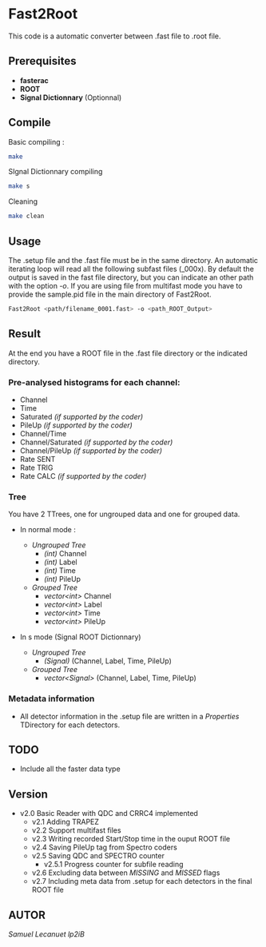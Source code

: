 # Fast2Root

This code is a automatic converter between .fast file to .root file.
## Prerequisites
- **fasterac**
- **ROOT**
- **Signal Dictionnary** (Optionnal)

## Compile

Basic compiling : 
```bash
make
```

SIgnal Dictionnary compiling
```bash
make s
```

Cleaning 
```bash
make clean
```

## Usage
The .setup file and the .fast file must be in the same directory. An automatic iterating loop will read all the following subfast files (_000x). By default the output is saved in the fast file directory, but you can indicate an other path with the option *-o*. If you are using file from multifast mode you have to provide the sample.pid file in the main directory of Fast2Root.

```bash
Fast2Root <path/filename_0001.fast> -o <path_ROOT_Output>
```

## Result
At the end you have a ROOT file in the .fast file directory or the indicated directory. 

### Pre-analysed histograms for each channel:
 - Channel
 - Time
 - Saturated *(if supported by the coder)*
 - PileUp *(if supported by the coder)*
 - Channel/Time
 - Channel/Saturated *(if supported by the coder)*
 - Channel/PileUp *(if supported by the coder)*
 - Rate SENT
 - Rate TRIG
 - Rate CALC *(if supported by the coder)*

### Tree
You have 2 TTrees, one for ungrouped data and one for grouped data.

- In normal mode : 
    - *Ungrouped Tree*
        - *(int)* Channel 
        - *(int)* Label
        - *(int)* Time
        - *(int)* PileUp
    - *Grouped Tree*
        - *vector\<int>* Channel
        - *vector\<int>* Label
        - *vector\<int>* Time
        - *vector\<int>* PileUp

- In s mode (Signal ROOT Dictionnary)
    - *Ungrouped Tree*
        - *(Signal)* (Channel, Label, Time, PileUp)
    - *Grouped Tree*
        - *vector\<Signal>* (Channel, Label, Time, PileUp)

### Metadata information
- All detector information in the .setup file are written in a *Properties* TDirectory for each detectors.

## TODO
- Include all the faster data type

## Version
- v2.0 Basic Reader with QDC and CRRC4 implemented
    - v2.1 Adding TRAPEZ
    - v2.2 Support multifast files
    - v2.3 Writing recorded Start/Stop time in the ouput ROOT file
    - v2.4 Saving PileUp tag from Spectro coders
    - v2.5 Saving QDC and SPECTRO counter
        - v2.5.1 Progress counter for subfile reading 
    - v2.6 Excluding data between *MISSING* and *MISSED* flags
    - v2.7 Including meta data from .setup for each detectors in the final ROOT file


## AUTOR
*Samuel Lecanuet lp2iB*